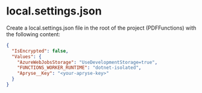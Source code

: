 # local.settings.json

Create a local.settings.json file in the root of the project (PDFFunctions) with the following content:

```json
{
  "IsEncrypted": false,
  "Values": {
    "AzureWebJobsStorage": "UseDevelopmentStorage=true",
    "FUNCTIONS_WORKER_RUNTIME": "dotnet-isolated",
    "Apryse__Key": "<your-apryse-key>"
  }
}
```
